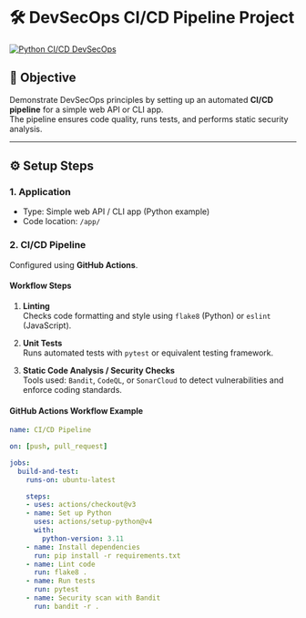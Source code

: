 # 🛠️ DevSecOps CI/CD Pipeline Project

[![Python CI/CD DevSecOps](https://github.com/Shayan56/Progress_Assignment_SHAYAN/actions/workflows/ci.yml/badge.svg)](https://github.com/Shayan56/Progress_Assignment_SHAYAN/actions/workflows/ci.yml)

## 📌 Objective
Demonstrate DevSecOps principles by setting up an automated **CI/CD pipeline** for a simple web API or CLI app.  
The pipeline ensures code quality, runs tests, and performs static security analysis.

---

## ⚙️ Setup Steps

### 1. Application
- Type: Simple web API / CLI app (Python example)  
- Code location: `/app/`

### 2. CI/CD Pipeline
Configured using **GitHub Actions**.

#### Workflow Steps
1. **Linting**  
   Checks code formatting and style using `flake8` (Python) or `eslint` (JavaScript).

2. **Unit Tests**  
   Runs automated tests with `pytest` or equivalent testing framework.

3. **Static Code Analysis / Security Checks**  
   Tools used: `Bandit`, `CodeQL`, or `SonarCloud` to detect vulnerabilities and enforce coding standards.

#### GitHub Actions Workflow Example
```yaml
name: CI/CD Pipeline

on: [push, pull_request]

jobs:
  build-and-test:
    runs-on: ubuntu-latest

    steps:
    - uses: actions/checkout@v3
    - name: Set up Python
      uses: actions/setup-python@v4
      with:
        python-version: 3.11
    - name: Install dependencies
      run: pip install -r requirements.txt
    - name: Lint code
      run: flake8 .
    - name: Run tests
      run: pytest
    - name: Security scan with Bandit
      run: bandit -r .

